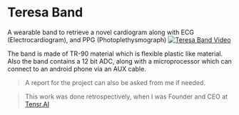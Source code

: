 # Teresa Band

A wearable band to retrieve a novel cardiogram along with ECG (Electrocardiogram), and PPG (Photoplethysmograph)
[![Teresa Band Video](image.png)](https://youtu.be/2G2apDHPyKI)

The band is made of TR-90 material which is flexible plastic like material. 
Also the band contains a 12 bit ADC, along with a microprocessor which can connect to an android phone via an AUX cable. 

> A report for the project can also be asked from me if needed. 

> This work was done retrospectively, when I was Founder and CEO at [Tensr.AI](https://www.tensr.ai)
